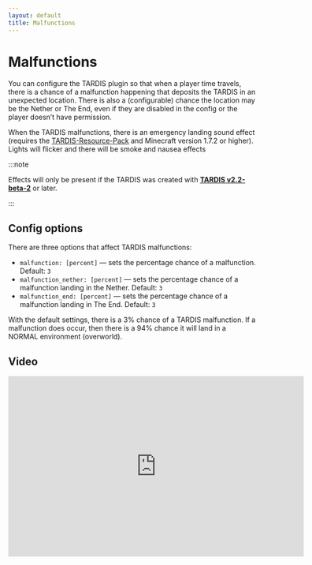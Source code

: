 ```yaml
---
layout: default
title: Malfunctions
---
```


# Malfunctions

You can configure the TARDIS plugin so that when a player time travels, there is
a chance of a malfunction happening that deposits the TARDIS in an unexpected location.
There is also a (configurable) chance the location may be the Nether or The End,
even if they are disabled in the config or the player doesn’t have permission.

When the TARDIS malfunctions, there is an emergency landing sound effect (requires
the [TARDIS-Resource-Pack](/resource-packs)
and Minecraft version 1.7.2 or higher). Lights will flicker and there will be
smoke and nausea effects

:::note

Effects will only be present if the TARDIS was
created with **[TARDIS v2.2-beta-2](http://dev.bukkit.org/bukkit-plugins/tardis/files)** or later.

:::

## Config options

There are three options that affect TARDIS malfunctions:

- `malfunction: [percent]` — sets the percentage chance of a malfunction. Default: `3`
- `malfunction_nether: [percent]` — sets the percentage chance of a malfunction landing in the Nether. Default: `3`
- `malfunction_end: [percent]` — sets the percentage chance of a malfunction landing in The End. Default: `3`

With the default settings, there is a 3% chance of a TARDIS malfunction. If a
malfunction does occur, then there is a 94% chance it will land in a NORMAL
environment (overworld).

## Video

<iframe src="https://player.vimeo.com/video/64443843" width="600" height="366" frameborder="0" webkitallowfullscreen mozallowfullscreen allowfullscreen></iframe>
